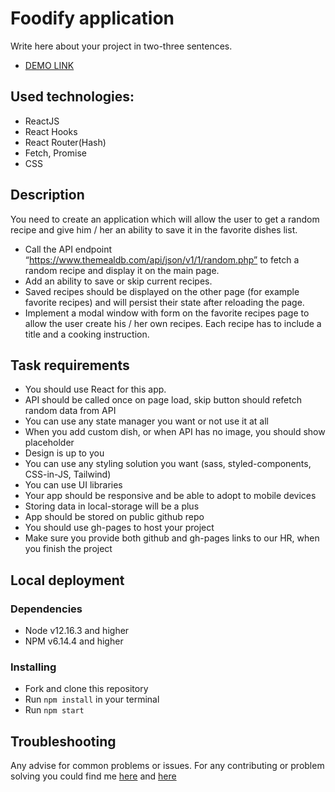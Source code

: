# Foodify application

Write here about your project in two-three sentences.
- [DEMO LINK](https://nub1a.github.io/foodify_application/)
## Used technologies:
- ReactJS
- React Hooks
- React Router(Hash)
- Fetch, Promise
- CSS

## Description

You need to create an application which will allow the user to get a random recipe and give him / her an ability to save it in the favorite dishes list.
- Call the API endpoint “https://www.themealdb.com/api/json/v1/1/random.php” to fetch a random recipe and display it on the main page.
- Add an ability to save or skip current recipes.
- Saved recipes should be displayed on the other page (for example favorite recipes) and will persist their state after reloading the page.
- Implement a modal window with form on the favorite recipes page to allow the user create his / her own recipes. Each recipe has to include a title and a cooking instruction.

## Task requirements
- You should use React for this app.
- API should be called once on page load, skip button should refetch random data from API
- You can use any state manager you want or not use it at all
- When you add custom dish, or when API has no image, you should show placeholder
- Design is up to you
- You can use any styling solution you want (sass, styled-components, CSS-in-JS, Tailwind)
- You can use UI libraries
- Your app should be responsive and be able to adopt to mobile devices
- Storing data in local-storage will be a plus
- App should be stored on public github repo
- You should use gh-pages to host your project
- Make sure you provide both github and gh-pages links to our HR, when you finish the project


## Local deployment

### Dependencies
* Node v12.16.3 and higher
* NPM v6.14.4 and higher


### Installing
* Fork and clone this repository
* Run `npm install` in your terminal
* Run `npm start`

## Troubleshooting

Any advise for common problems or issues.
For any contributing or problem solving you could find me [here]() and [here]()
